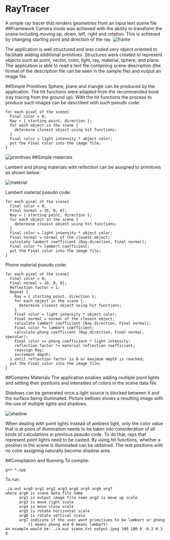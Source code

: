 RayTracer
=========

A simple ray tracer that renders geometries from an input text scene file
##Framework
Camera mode was achieved with the ability to transform the scene including moving up, down, left, right and rotation. This is achieved by changing starting point and direction of the ray.
![frame](http://www.mftp.info/20140202/1392086128x1927178161.png)

The application is well structured and was coded very object oriented to facilitate adding additional primitives. Structures were created to represent objects such as point, vector, color, light, ray, material, sphere, and plane. The application is able to read a text file containing scene description (the format of the description file can be seen in the sample file) and output an image file.

##Simple Primitives
Sphere, plane and triangle can be produced by the application. The hit functions were adapted from the recommended book (ray tracing from the ground up). With the hit functions the process to produce such images can be described with such pseudo code:
```
for each pixel of the scene{
  Final color = 0;
  Ray = { starting point, direction }; 
  for each object in the scene {
    determine closest object using hit functions; 
  }
  Final color = light intensity * object color;
  put the Final color into the image file; 
}
```
![primitives](http://www.mftp.info/20140202/1392086218x1927178161.png)
##Simple materials

Lambert and phong materials with reflection can be assigned to primitives as shown below:

![material](http://www.mftp.info/20140202/1392086286x1927178161.png)

Lambert material pseudo code:
```
for each pixel of the scene{
  Final color = 0;
  Final normal = {0, 0, 0};
  Ray = { starting point, direction }; 
  for each object in the scene {
    determine closest object using hit functions; 
  }
  Final color = light intensity * object color;
  Final normal = normal of the closest object;
  calculate lambert coefficient (Ray.direction, Final normal); 
  Final color *= lambert coefficient;
  put the Final color into the image file;
}
```
Phone material pseudo code:
```
for each pixel of the scene{
  Final color = 0;
  Final normal = {0, 0, 0};
  Reflection factor = 1; 
  Repeat {
    Ray = { starting point, direction }; 
    for each object in the scene {
      determine closest object using hit functions; 
    }
    Final color = light intensity * object color;
    Final normal = normal of the closest object;
    calculate lambert coefficient (Ray.direction, Final normal);
    Final color *= lambert coefficient;
    calculate phong coefficient (Ray.direction, Final normal, specular);￼￼
    Final color += phong coefficient * light intensity; 
    reflection factor *= material reflection coefficient; 
    reassign Ray;
    increment depth;
  } until reflection factor is 0 or maximum depth is reached;
  put the Final color into the image file; 
}
```
##Complex Materials
The application enables adding multiple point lights and setting their positions and intensities of colors in the scene data file.

Shadows can be generated once a light source is blocked between it and the surface being illuminated. Picture bellows shows a resulting image with the use of multiple lights and shadows.

![shadow](http://www.mftp.info/20140202/1392086509x1927178161.png)

When dealing with point lights instead of ambient light, only the color value that is at point of illumination needs to be taken into consideration of all kinds of calculations in previous pseudo code. To do that, rays that represent point lights need to be casted. By using hit functions, whether a position in the scene is illuminated can be obtained. The rest positions with no color assigning naturally become shadow area.

##Compilation and Running
To compile:
```
g++ *.cpp
```
To run:
```
./a.out arg0 arg1 arg2 arg3 arg4 arg5 arg6 arg7 
where arg0 is scene data file name
      arg1 is output image file name arg2 is move up scale
      arg3 is move right scale
      arg4 is move close scale
      arg5 is rotate horizontal scale
      arg6 is rotate vertical scale
      arg7 indicate if the user want primitives to be lambert or phong
          (1 means phong and 0 means lambert)
An example would be: ./a.out scene.txt output.jpeg 100 100 0 -0.2 0.3 0
```
